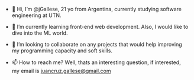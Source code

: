 - 👋 Hi, I’m @jGallese, 21 yo from Argentina, currently studying software engineering at UTN.

- 👀 I’m currently learning front-end web development. Also, I would like to dive into the ML world. 
- 💞️ I’m looking to collaborate on any projects that would help improving my programming capacity and soft skills.
- 📫 How to reach me? Well, thats an interesting question, if interested, my email is juancruz.gallese@gmail.com

<!---
jGallese/jGallese is a ✨ special ✨ repository because its `README.md` (this file) appears on your GitHub profile.
You can click the Preview link to take a look at your changes.
--->
